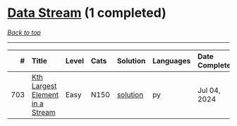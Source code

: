 # [Data Stream](<https://leetcode.com/tag/Data-Stream/>) (1 completed)

*[Back to top](<../../README.md>)*

------

|   # | Title                                                                                              | Level   | Cats   | Solution                                                  | Languages   | Date Complete   |
|----:|:---------------------------------------------------------------------------------------------------|:--------|:-------|:----------------------------------------------------------|:------------|:----------------|
| 703 | [Kth Largest Element in a Stream](<https://leetcode.com/problems/kth-largest-element-in-a-stream>) | Easy    | N150   | [solution](<../_703. Kth Largest Element in a Stream.md>) | py          | Jul 04, 2024    |